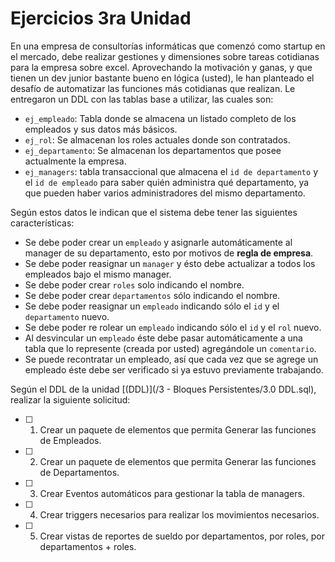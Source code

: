 # Ejercicios 3ra Unidad

En una empresa de consultorías informáticas que comenzó como startup en el mercado, debe realizar gestiones y dimensiones sobre tareas cotidianas para la empresa sobre excel. Aprovechando la motivación y ganas, y que tienen un dev junior bastante bueno en lógica (usted), le han planteado el desafío de automatizar las funciones más cotidianas que realizan.
Le entregaron un DDL con las tablas base a utilizar, las cuales son:
- `ej_empleado`: Tabla donde se almacena un listado completo de los empleados y sus datos más básicos.
- `ej_rol`: Se almacenan los roles actuales donde son contratados.
- `ej_departamento`: Se almacenan los departamentos que posee actualmente la empresa.
- `ej_managers`: tabla transaccional que almacena el `id de departamento` y el `id de empleado` para saber quién administra qué departamento, ya que pueden haber varios administradores del mismo departamento.

Según estos datos le indican que el sistema debe tener las siguientes características:
- Se debe poder crear un `empleado` y asignarle automáticamente al manager de su departamento, esto por motivos de **regla de empresa**.
- Se debe poder reasignar un `manager` y ésto debe actualizar a todos los empleados bajo el mismo manager.
- Se debe poder crear `roles` solo indicando el nombre.
- Se debe poder crear `departamentos` sólo indicando el nombre.
- Se debe poder reasignar un `empleado` indicando sólo el `id` y el `departamento` nuevo.
- Se debe poder re rolear un `empleado` indicando sólo el `id` y el `rol` nuevo.
- Al desvincular un `empleado` éste debe pasar automáticamente a una tabla que lo represente (creada por usted) agregándole un `comentario`.
- Se puede recontratar un empleado, así que cada vez que se agrege un empleado éste debe ser verificado si ya estuvo previamente trabajando.

Según el DDL de la unidad [(DDL)](/3 - Bloques Persistentes/3.0 DDL.sql), realizar la siguiente solicitud:

- [ ]  1. Crear un paquete de elementos que permita Generar las funciones de Empleados.
- [ ]  2. Crear un paquete de elementos que permita Generar las funciones de Departamentos.
- [ ]  3. Crear Eventos automáticos para gestionar la tabla de managers.
- [ ]  4. Crear triggers necesarios para realizar los movimientos necesarios.
- [ ]  5. Crear vistas de reportes de sueldo por departamentos, por roles, por departamentos + roles.
